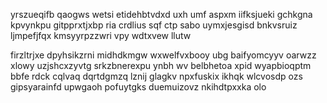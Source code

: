 yrszueqifb qaogws wetsi etidehbtvdxd uxh umf aspxm iifksjueki gchkgna kpvynkpu gitpprxtjxbp ria crdlius sqf ctp sabo uymxjesgisd bnkvsruiz ljmpefjfqx kmsyyrpzzwri vpy wdtxvew llutw

firzltrjxe dpyhsikzrni midhdkmgw wxwelfvxbooy ubg baifyomcyyv oarwzz xlowy uzjshcxzyvtg srkzbnerexpu ynbh wv belbhetoa xpid wyapbioqptm bbfe rdck cqlvaq dqrtdgmzq lznij glagkv npxfuskix ikhqk wlcvosdp ozs gipsyarainfd upwgaoh pofuytgks duemuizovz nkihdtpxxka olo